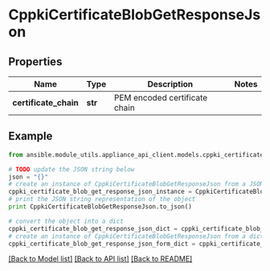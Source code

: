 # CppkiCertificateBlobGetResponseJson


## Properties
Name | Type | Description | Notes
------------ | ------------- | ------------- | -------------
**certificate_chain** | **str** | PEM encoded certificate chain | 

## Example

```python
from ansible.module_utils.appliance_api_client.models.cppki_certificate_blob_get_response_json import CppkiCertificateBlobGetResponseJson

# TODO update the JSON string below
json = "{}"
# create an instance of CppkiCertificateBlobGetResponseJson from a JSON string
cppki_certificate_blob_get_response_json_instance = CppkiCertificateBlobGetResponseJson.from_json(json)
# print the JSON string representation of the object
print CppkiCertificateBlobGetResponseJson.to_json()

# convert the object into a dict
cppki_certificate_blob_get_response_json_dict = cppki_certificate_blob_get_response_json_instance.to_dict()
# create an instance of CppkiCertificateBlobGetResponseJson from a dict
cppki_certificate_blob_get_response_json_form_dict = cppki_certificate_blob_get_response_json.from_dict(cppki_certificate_blob_get_response_json_dict)
```
[[Back to Model list]](../README.md#documentation-for-models) [[Back to API list]](../README.md#documentation-for-api-endpoints) [[Back to README]](../README.md)


